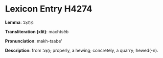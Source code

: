 # Lexicon Entry H4274

**Lemma**: מַחְצֵב

**Transliteration (xlit)**: machtsêb

**Pronunciation**: makh-tsabe'

**Description**:
from חָצַב; properly, a hewing; concretely, a quarry; hewed(-n).
